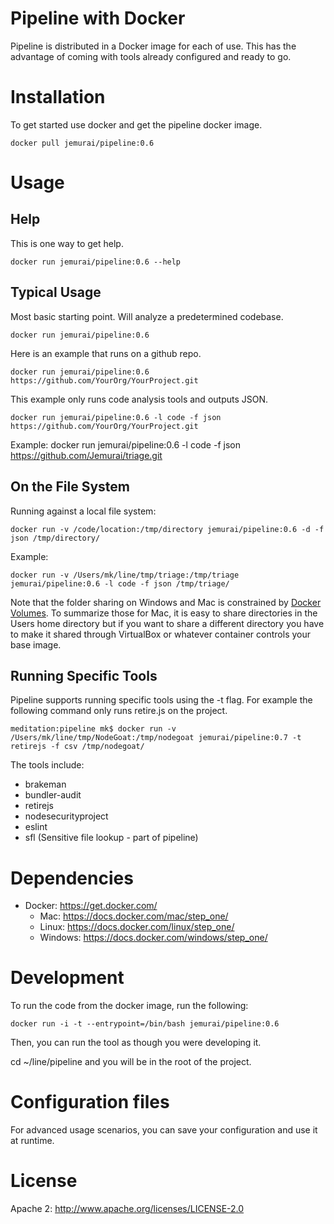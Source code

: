 # Pipeline with Docker

Pipeline is distributed in a Docker image for each of use.
This has the advantage of coming with tools already 
configured and ready to go.

# Installation

To get started use docker and get the pipeline docker image.

```
docker pull jemurai/pipeline:0.6
```

# Usage

## Help

This is one way to get help.
```
docker run jemurai/pipeline:0.6 --help
```

## Typical Usage

Most basic starting point.  Will analyze a predetermined codebase.
```
docker run jemurai/pipeline:0.6 
```

Here is an example that runs on a github repo.
```
docker run jemurai/pipeline:0.6 https://github.com/YourOrg/YourProject.git
```

This example only runs code analysis tools and outputs JSON.
```
docker run jemurai/pipeline:0.6 -l code -f json https://github.com/YourOrg/YourProject.git
```

Example: 
docker run jemurai/pipeline:0.6 -l code -f json https://github.com/Jemurai/triage.git

## On the File System 

Running against a local file system: 
```
docker run -v /code/location:/tmp/directory jemurai/pipeline:0.6 -d -f json /tmp/directory/
```

Example: 
```
docker run -v /Users/mk/line/tmp/triage:/tmp/triage jemurai/pipeline:0.6 -l code -f json /tmp/triage/
```

Note that the folder sharing on Windows and Mac is constrained by [Docker Volumes](https://docs.docker.com/engine/userguide/dockervolumes/).
To summarize those for Mac, it is easy to share directories in the Users home directory but if you want to share 
a different directory you have to make it shared through VirtualBox or whatever container controls your base image.

## Running Specific Tools

Pipeline supports running specific tools using the -t flag.  For example the following command only runs retire.js on the project. 
```
meditation:pipeline mk$ docker run -v /Users/mk/line/tmp/NodeGoat:/tmp/nodegoat jemurai/pipeline:0.7 -t retirejs -f csv /tmp/nodegoat/
```

The tools include: 
- brakeman
- bundler-audit
- retirejs
- nodesecurityproject
- eslint
- sfl (Sensitive file lookup - part of pipeline)


# Dependencies

- Docker:  https://get.docker.com/
  - Mac: https://docs.docker.com/mac/step_one/
  - Linux: https://docs.docker.com/linux/step_one/
  - Windows:  https://docs.docker.com/windows/step_one/

# Development

To run the code from the docker image, run the following: 

```
docker run -i -t --entrypoint=/bin/bash jemurai/pipeline:0.6
```

Then, you can run the tool as though you were developing it.

cd ~/line/pipeline and you will be in the root of the project.

# Configuration files

For advanced usage scenarios, you can save your configuration 
and use it at runtime.

# License

Apache 2:  http://www.apache.org/licenses/LICENSE-2.0